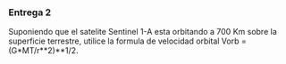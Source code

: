 ### Entrega 2

Suponiendo que el satelite Sentinel 1-A esta orbitando a 700 Km sobre la superficie terrestre, utilice la formula de velocidad orbital Vorb = (G*MT/r**2)**1/2.
